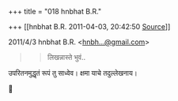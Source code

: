 +++
title = "018 hnbhat B.R."

+++
[[hnbhat B.R.	2011-04-03, 20:42:50 [Source](https://groups.google.com/g/samskrita/c/Fo2z2hYBUt8)]]



  
  

2011/4/3 hnbhat B.R. \<[hnbh...@gmail.com]()\>

  

> 
> > 
> > 
> >   
> > 
> > 
> > 
> > लिखन्नास्ते भुवं..
> > 
> > 
> > 
> > 

  

उपरितनमुद्धृतं रूपं तु साध्वेव। क्षमा याचे तदुल्लेखनाय।



